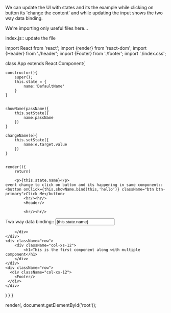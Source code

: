 We can update the UI with states and its the example while clicking on button its 'change the content' and while updating the input shows the two way data binding.

We're importing only useful files here...

index.js:: update the file

import React from 'react';
import {render} from 'react-dom';
import {Header} from './header';
import {Footer} from './footer';
import './index.css';

class App extends React.Component{

	constructor(){
		super();
		this.state = {
			name:'DefaultName'
		}
	}


	showName(passName){
		this.setState({
			name:passName
		})
	}

	changeName(e){
		this.setState({
			name:e.target.value
		})
	}


	render(){
		return(
<div className="container">
	<div className="row">
		<div className="col-xs-12">

		<p>{this.state.name}</p>
	event change to click on button and its happening in same component:: <button onClick={this.showName.bind(this,'hello')} className="btn btn-primary">Click Me</button>
			<hr/><hr/>
			<Header/>

			<hr/><hr/>

Two way data binding:: <input type="text" value={this.state.name} onChange={this.changeName.bind(this)}/>

		</div>
	</div>
	<div className="row">
		<div className="col-xs-12">
			<h1>This is the first component along with multiple component</h1>
		</div>
	</div>
    <div className="row">
	  <div className="col-xs-12">
		<Footer/>
	 </div>	
	</div>
</div>
		)
	}
}

render(<App />, document.getElementById('root'));

